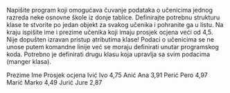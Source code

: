 Napišite program koji omogućava čuvanje podataka o učenicima jednog razreda neke osnovne škole iz donje tablice. Definirajte potrebnu strukturu klase te stvorite po jedan objekt za svakog učenika i pohranite ga u listu. Na kraju ispišite ime i prezime učenika koji imaju prosjek ocjena veći od 4,5. Nije dopušten izravan pristup atributima klase! Podaci o učenicima se ne unose putem komandne linije već se moraju definirati unutar programskog koda. Potrebno je definirati drugu klasu koja upravlja sa svim podacima (manger klasa).

Prezime Ime Prosjek ocjena
Ivić Ivo 4,75
Anić Ana 3,91
Perić Pero 4,97
Marić Marko 4,49
Jurić Jure 2,87
